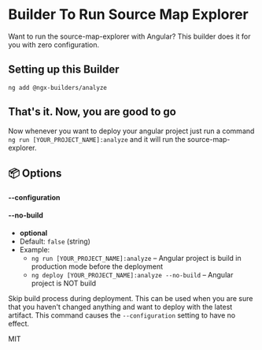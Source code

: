 # Builder To Run Source Map Explorer

Want to run the source-map-explorer with Angular? 
This builder does it for you with zero configuration.


## Setting up this Builder

```
ng add @ngx-builders/analyze
```

## That's it. Now, you are good to go

Now whenever you want to deploy your angular project just run a command `ng run [YOUR_PROJECT_NAME]:analyze` and it will run the source-map-explorer.


## 📦 Options <a name="options"></a>

#### --configuration <a name="configuration"></a>

#### --no-build <a name="no-build"></a>
- **optional**
- Default: `false` (string)
- Example:
  - `ng run [YOUR_PROJECT_NAME]:analyze` – Angular project is build in production mode before the deployment
  - `ng deploy [YOUR_PROJECT_NAME]:analyze --no-build` – Angular project is NOT build

Skip build process during deployment.
This can be used when you are sure that you haven't changed anything and want to deploy with the latest artifact.
This command causes the `--configuration` setting to have no effect.

MIT
